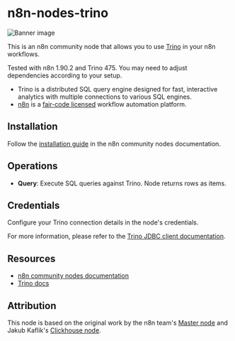 # n8n-nodes-trino

![Banner image](docs/banner.png)

This is an n8n community node that allows you to use [Trino](https://trino.io/) in your n8n workflows.

Tested with n8n 1.90.2 and Trino 475. You may need to adjust dependencies according to your setup.

- Trino is a distributed SQL query engine designed for fast, interactive analytics with multiple connections to various SQL engines.
- [n8n](https://n8n.io/) is a [fair-code licensed](https://docs.n8n.io/reference/license/) workflow automation platform.

## Installation

Follow the [installation guide](https://docs.n8n.io/integrations/community-nodes/installation/) in the n8n community nodes documentation.

## Operations

- **Query**: Execute SQL queries against Trino. Node returns rows as items.

## Credentials

Configure your Trino connection details in the node's credentials.

For more information, please refer to the [Trino JDBC client documentation](https://trino.io/docs/current/client/jdbc.html).

## Resources

- [n8n community nodes documentation](https://docs.n8n.io/integrations/community-nodes/)
- [Trino docs](https://trino.io/docs/current/index.html)

## Attribution

This node is based on the original work by the n8n team's [Master node](https://github.com/n8n-io/n8n-nodes-starter/tree/master) and Jakub Kaflik's [Clickhouse node](https://github.com/jkaflik/n8n-nodes-clickhouse).
